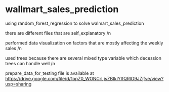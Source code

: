 # wallmart_sales_prediction
using random_forest_regression to solve walmart_sales_prediction

there are different files that are self_explanatory /n

performed data visualization on factors that are mostly affecting the weekly sales /n

used trees because there are several mixed type variable which decession trees can handle well /n

prepare_data_for_testing  file is available at https://drive.google.com/file/d/1opZ0_WONCrLjsZBIkIYIfQRlO9JZjfve/view?usp=sharing

